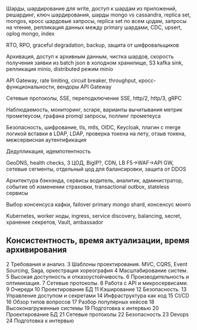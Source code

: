 
Шарды, шардирование для write, доступ к шардам из приложений, решардинг, ключ шардирования, шарды mongo vs cassandra, replica set, mongos, кросс шардовые запросы, replica set по всем цодам, запросы на чтение, репликация данных между primary шардами, CDC, upsert, oplog mongo, index

RTO, RPO, graceful degradation, backup, защита от шифровальщиков

Архивация, доступ к архивным данным, чистка шардов, скорость получения заявки из batch json в холодном хранилище, S3 kafka sink, репликация minio, distributed режим minio

API Gateway, rate limiting, circuit breaker, throughput, кросс-функциональности, вендоры API Gateway

Сетевые протоколы, SSE, переподключение SSE, http/2, http/3, gRPC

Наблюдаемость, мониторинг, scrape, варианты вычитывания метрик прометеусом, графана promql запросы, поллинг прометеуса

Безопасность, шифрование, tls, mtls, OIDC, Keycloak, плагин с merge логикой вставки в LDAP, LDAP, проверка токена на лету, отзыв токена, межсервисная аутентификация

Дедупликация, идемпотентность

GeoDNS, health checks, 3 ЦОД, BigIP?, CDN, LB F5->WAF->API GW, сетевые сегменты, отдельный цод для балансировки, защита от DDOS

Архитектура бэкнэнда, сервисы водитель, аналитик, администратор, событие об изменении страховки, transactional outbox, stateless сервисы

Выбор консенсуса кафки, failover primary mongo shard, консенсус монго

Kubernetes, worker ноды, ingress, service discovery, balancing, secret, хранение секретов, Vault, ambassador

Консистентность, время актуализации, время архивирования
---
2 Требования и анализ.
3 Шаблоны проектирования. MVC, CQRS, Event Sourcing, Saga, оркестрация хореография
4 Масштабирование систем.
5 Высокая доступность и отказоустойчивость.
6 Производительность и оптимизация.
7 Сетевые протоколы.
8 Работа с API и микросервисами.
9 Очереди
10 Проектирование БД
11 Кэширование
12 Безопасность.
13 Управление доступом и секретами
14 Инфраструктура как код
15 CI/CD
16 Обзор типов вопросов
17 Разбор популярных кейсов
18 Высоконагруженные системы
19 Подготовка к интервью
20 Проектирование БД
21 Сетевые протоколы
22 Безопасность
23 Devops
24 Подготовка к интервью
